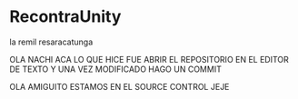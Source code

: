 # RecontraUnity
la remil resaracatunga

OLA NACHI ACA LO QUE HICE FUE ABRIR EL REPOSITORIO EN EL EDITOR DE TEXTO Y UNA VEZ MODIFICADO HAGO UN COMMIT

OLA AMIGUITO ESTAMOS EN EL SOURCE CONTROL JEJE